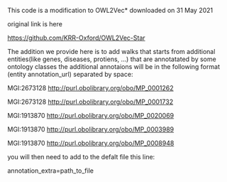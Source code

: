 This code is a modification to OWL2Vec* downloaded on 31 May 2021

original link is here

https://github.com/KRR-Oxford/OWL2Vec-Star


The addition we provide here is to add walks that starts from additional entities(like genes, diseases, protiens, ...) that are annotatated by some ontology classes
the additional annotaions will be in the following format (entity annotation_url) separated by space:

MGI:2673128 http://purl.obolibrary.org/obo/MP_0001262

MGI:2673128 http://purl.obolibrary.org/obo/MP_0001732

MGI:1913870 http://purl.obolibrary.org/obo/MP_0020069

MGI:1913870 http://purl.obolibrary.org/obo/MP_0003989

MGI:1913870 http://purl.obolibrary.org/obo/MP_0008948




you will then need to add to the defalt file this line:

annotation_extra=path_to_file
